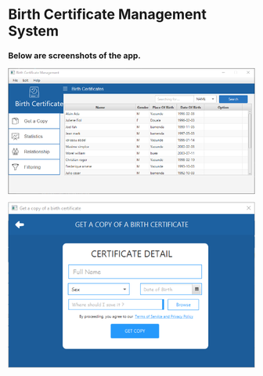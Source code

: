 # Birth Certificate Management System
### Below are screenshots of the app.
![Home Screenshot](img/1.png)

![Download BC](img/2.png)